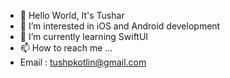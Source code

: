 - 👋 Hello World, It's Tushar
- 👀 I’m interested in iOS and Android development
- 🌱 I’m currently learning SwiftUI
- 📫 How to reach me ... 
- Email : tushpkotlin@gmail.com

<!---
tusharPatil-8220/tusharPatil-8220 is a ✨ special ✨ repository because its `README.md` (this file) appears on your GitHub profile.
You can click the Preview link to take a look at your changes.
--->
